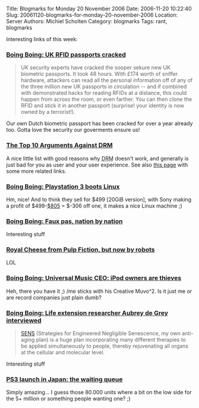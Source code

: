 Title: Blogmarks for Monday 20 November 2006
Date: 2006-11-20 10:22:40
Slug: 20061120-blogmarks-for-monday-20-november-2006
Location: Server
Authors: Michiel Scholten
Category: blogmarks
Tags: rant, blogmarks

<p>Interesting links of this week:</p>
<h3><a href="http://www.boingboing.net/2006/11/17/uk_rfid_passports_cr.html">Boing Boing: UK RFID passports cracked</a></h3>
<blockquote><p>UK security experts have cracked the sooper sekure new UK biometric passports. It took 48 hours. With &pound;174 worth of sniffer hardware, attackers can read all the personal information off of any of the three million new UK passports in circulation -- and if combined with demonstrated hacks for reading RFIDs at a distance, this could happen from across the room, or even farther. You can then clone the RFID and stick it in another passport (surprise! your identity is now owned by a terrorist!).</p></blockquote>

<p>Our own Dutch biometric passport has been cracked for over a year already too. Gotta love the security our goverments ensure us!</p>
<h3><a href="http://www.learnoutloud.com/content/blog/archives/2006/11/the_top_10_argu.html">The Top 10 Arguments Against DRM</a></h3>
<p>A nice little list with good reasons why <acronym title="Digital Rights Management">DRM</acronym> doesn't work, and generally is just bad for you as user and your user experience. See also <a href="http://www.dissociatedpress.net/2006/11/20/10-arguments-against-drm/">this page</a> with some more related links</a>.</p>
<h3><a href="http://www.boingboing.net/2006/11/18/playstation_3_boots_.html">Boing Boing: Playstation 3 boots Linux</a></h3>
<p>Hm, nice! And to think they sell for $499 [20GiB version], with Sony making a profit of $499-<a href="http://uk.news.yahoo.com/16112006/368/sony-ps3-costs-805-840.html">$805</a> = $-306 off one, it makes a nice Linux machine ;)</p>
<h3><a href="http://www.boingboing.net/2006/11/10/faux_pas_nation_by_n.html">Boing Boing: Faux pas, nation by nation</a></h3>
<p>Interesting stuff</p>
<h3><a href="http://www.glyphjockey.com/2006/08/robot-theatre-royale-with-cheese.html">Royal Cheese from Pulp Fiction, but now by robots</a></h3>
<p>LOL</p>
<h3><a href="http://www.boingboing.net/2006/11/13/universal_music_ceo_.html">Boing Boing: Universal Music CEO: iPod owners are thieves</a></h3>
<p>Heh, there you have it ;) /me sticks with his Creative Muvo^2. Is it just me or are record companies just plain dumb?</p>
<h3><a href="http://www.boingboing.net/2006/11/13/life_extension_resea.html">Boing Boing: Life extension researcher Aubrey de Grey interviewed</a></h3>
<blockquote><p><a href="http://www.sens.org/">SENS</a> (Strategies for Engineered Negligible Senescence, my own anti-aging plan) is a huge plan incorporating many different therapies to be applied simultaneously to people, thereby rejuvenating all organs at the cellular and molecular level.</p></blockquote>

<p>Interesting stuff</p>
<h3><a href="http://www.youtube.com/watch?v=-RiiLkTFyMI">PS3 launch in Japan: the waiting queue</a></h3>
<p>Simply amazing... I guess those 80.000 units where a bit on the low side for the 5+ million or something people wanting one? ;)</p>

